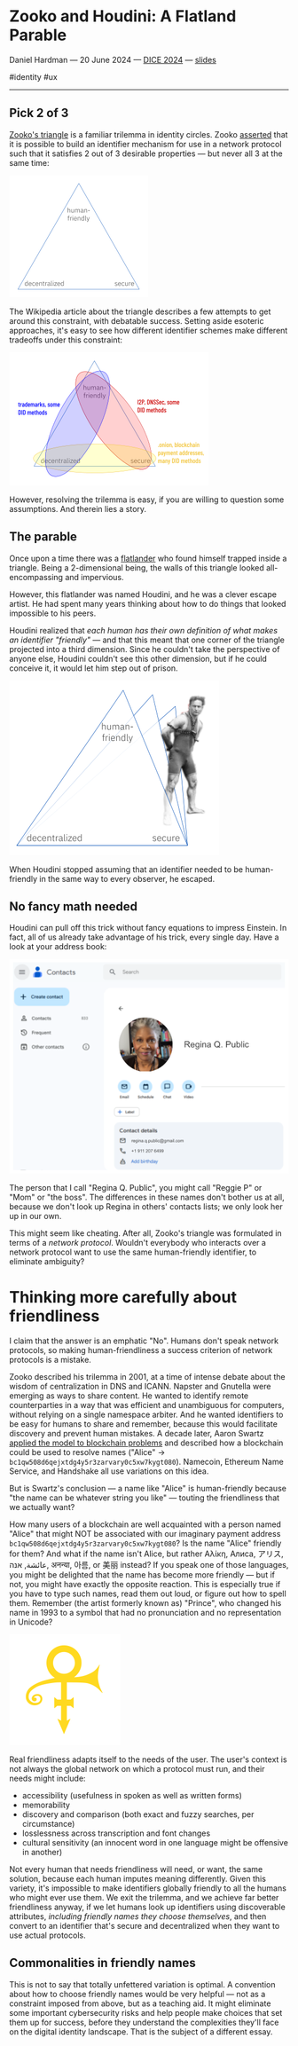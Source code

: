 # Zooko and Houdini: A Flatland Parable
Daniel Hardman &mdash; 20 June 2024 &mdash; [DICE 2024](https://www.didas.swiss/2024/11/26/dice-2024-shaping-the-future-of-digital-trust/) &mdash; [slides](https://bit.ly/3VrSMpp)

<span class="hash">#identity #ux</span>

<hr>

## Pick 2 of 3

[Zooko's triangle](https://en.wikipedia.org/wiki/Zooko%27s_triangle) is a familiar trilemma in identity circles. Zooko [asserted](https://web.archive.org/web/20011020191610/http://zooko.com/distnames.html) that it is possible to build an identifier mechanism for use in a network protocol such that it satisfies 2 out of 3 desirable properties &mdash; but never all 3 at the same time:

![Zooko's triangle](assets/ztriang.png)

The Wikipedia article about the triangle describes a few attempts to get around this constraint, with debatable success. Setting aside esoteric approaches, it's easy to see how different identifier schemes make different tradeoffs under this constraint:

![Zooko pairs](assets/ztriang-pairs.png)

However, resolving the trilemma is easy, if you are willing to question some assumptions. And therein lies a story.

## The parable

Once upon a time there was a [flatlander](https://www.gutenberg.org/ebooks/45506) who found himself trapped inside a triangle. Being a 2-dimensional being, the walls of this triangle looked all-encompassing and impervious.

However, this flatlander was named Houdini, and he was a clever escape artist. He had spent many years thinking about how to do things that looked impossible to his peers.

Houdini realized that *each human has their own definition of what makes an identifier "friendly"* &mdash; and that this meant that one corner of the triangle projected into a third dimension. Since he couldn't take the perspective of anyone else, Houdini couldn't see this other dimension, but if he could conceive it, it would let him step out of prison.

![Houdini steps out](assets/h-steps-out.png)

When Houdini stopped assuming that an identifier needed to be human-friendly in the same way to every observer, he escaped.

## No fancy math needed

Houdini can pull off this trick without fancy equations to impress Einstein. In fact, all of us already take advantage of his trick, every single day. Have a look at your address book:

![We name our contacts](assets/named-contact.png)

The person that I call "Regina Q. Public", you might call "Reggie P" or "Mom" or "the boss". The differences in these names don't bother us at all, because we don't look up Regina in others' contacts lists; we only look her up in our own.

This might seem like cheating. After all, Zooko's triangle was formulated in terms of a *network protocol*. Wouldn't everybody who interacts over a network protocol want to use the same human-friendly identifier, to eliminate ambiguity?

# Thinking more carefully about friendliness

I claim that the answer is an emphatic "No". Humans don't speak network protocols, so making human-friendliness a success criterion of network protocols is a mistake.

Zooko described his trilemma in 2001, at a time of intense debate about the wisdom of centralization in DNS and ICANN. Napster and Gnutella were emerging as ways to share content. He wanted to identify remote counterparties in a way that was efficient and unambiguous for computers, without relying on a single namespace arbiter. And he wanted identifiers to be easy for humans to share and remember, because this would facilitate discovery and prevent human mistakes. A decade later, Aaron Swartz [applied the model to blockchain problems](http://www.aaronsw.com/weblog/squarezooko) and described how a blockchain could be used to resolve names ("Alice" &rarr; `bc1qw508d6qejxtdg4y5r3zarvary0c5xw7kygt080`). Namecoin, Ethereum Name Service, and Handshake all use variations on this idea.

But is Swartz's conclusion &mdash; a name like "Alice" is human-friendly because "the name can be whatever string you like" &mdash; touting the friendliness that we actually want?

How many users of a blockchain are well acquainted with a person named "Alice" that might NOT be associated with our imaginary payment address `bc1qw508d6qejxtdg4y5r3zarvary0c5xw7kygt080`? Is the name "Alice" friendly for them? And what if the name isn't Alice, but rather Αλίκη, Алиса, アリス, عائشة, אנה, अनन्या, 아름, or 美丽 instead? If you speak one of those languages, you might be delighted that the name has become more friendly &mdash; but if not, you might have exactly the opposite reaction. This is especially true if you have to type such names, read them out loud, or figure out how to spell them. Remember (the artist formerly known as) "Prince", who changed his name in 1993 to a symbol that had no pronunciation and no representation in Unicode?

![Love symbol](assets/Prince-Love-Symbol.png)

Real friendliness adapts itself to the needs of the user. The user's context is not always the global network on which a protocol must run, and their needs might include:

* accessibility (usefulness in spoken as well as written forms)
* memorability
* discovery and comparison (both exact and fuzzy searches, per circumstance)
* losslessness across transcription and font changes
* cultural sensitivity (an innocent word in one language might be offensive in another)

Not every human that needs friendliness will need, or want, the same solution, because each human imputes meaning differently. Given this variety, it's impossible to make identifiers globally friendly to all the humans who might ever use them. We exit the trilemma, and we achieve far better friendliness anyway, if we let humans look up identifiers using discoverable attributes, *including friendly names they choose themselves*, and then convert to an identifier that's secure and decentralized when they want to use actual protocols.

## Commonalities in friendly names

This is not to say that totally unfettered variation is optimal. A convention about how to choose friendly names would be very helpful &mdash; not as a constraint imposed from above, but as a teaching aid. It might eliminate some important cybersecurity risks and help people make choices that set them up for success, before they understand the complexities they'll face on the digital identity landscape. That is the subject of a different essay.

